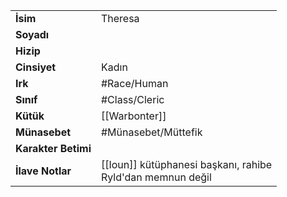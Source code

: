 |  |  |  
|---|---|  
| **İsim** | Theresa|  
| **Soyadı** | |  
| **Hizip** | |  
| **Cinsiyet** | Kadın|  
| **Irk** | #Race/Human|  
| **Sınıf** | #Class/Cleric|  
| **Kütük** | [[Warbonter]]|  
| **Münasebet** | #Münasebet/Müttefik|  
| **Karakter Betimi** | |  
| **İlave Notlar** | [[Ioun]] kütüphanesi başkanı, rahibe<br>Ryld'dan memnun değil|  
